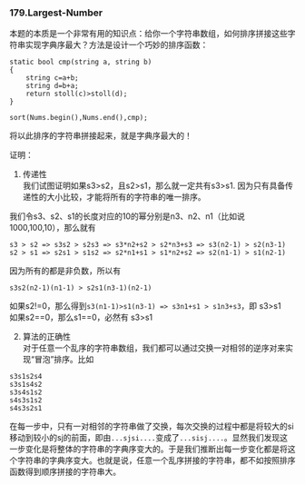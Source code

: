 ### 179.Largest-Number

本题的本质是一个非常有用的知识点：给你一个字符串数组，如何排序拼接这些字符串实现字典序最大？方法是设计一个巧妙的排序函数：
```
static bool cmp(string a, string b)
{
    string c=a+b;
    string d=b+a;
    return stoll(c)>stoll(d);
}

sort(Nums.begin(),Nums.end(),cmp);
```
将以此排序的字符串拼接起来，就是字典序最大的！

证明：

1. 传递性      
我们试图证明如果s3>s2，且s2>s1，那么就一定共有s3>s1. 因为只有具备传递性的大小比较，才能将所有的字符串的唯一排序。

我们令s3、s2、s1的长度对应的10的幂分别是n3、n2、n1（比如说1000,100,10），那么就有
```
s3 > s2 => s3s2 > s2s3 => s3*n2+s2 > s2*n3+s3 => s3(n2-1) > s2(n3-1)
s2 > s1 => s2s1 > s1s2 => s2*n1+s1 > s1*n2+s2 => s2(n1-1) > s1(n2-1)
```
因为所有的都是非负数，所以有
```
s3s2(n2-1)(n1-1) > s2s1(n3-1)(n2-1)
```
如果s2!=0，那么得到```s3(n1-1)>s1(n3-1) => s3n1+s1 > s1n3+s3```，即 s3>s1        
如果s2==0，那么s1==0，必然有 s3>s1        

2. 算法的正确性       
对于任意一个乱序的字符串数组，我们都可以通过交换一对相邻的逆序对来实现“冒泡”排序。比如
```
s3s1s2s4
s3s1s4s2
s3s4s1s2
s4s3s1s2
s4s3s2s1
```
在每一步中，只有一对相邻的字符串做了交换，每次交换的过程中都是将较大的si移动到较小的sj的前面，即由```...sjsi....```变成了```...sisj....```。显然我们发现这一步变化是将整体的字符串的字典序变大的。于是我们推断出每一步变化都是将这个字符串的字典序变大。也就是说，任意一个乱序拼接的字符串，都不如按照排序函数得到顺序拼接的字符串大。


